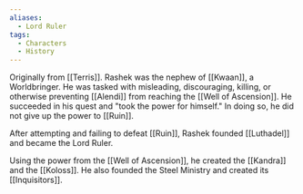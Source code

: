 ```yaml
---
aliases:
  - Lord Ruler
tags:
  - Characters
  - History
---
```


Originally from [[Terris]]. Rashek was the nephew of [[Kwaan]], a Worldbringer. He was tasked with misleading, discouraging, killing, or otherwise preventing [[Alendi]] from reaching the [[Well of Ascension]]. He succeeded in his quest and "took the power for himself." In doing so, he did not give up the power to [[Ruin]].

After attempting and failing to defeat [[Ruin]], Rashek founded [[Luthadel]] and became the Lord Ruler.

Using the power from the [[Well of Ascension]], he created the [[Kandra]] and the [[Koloss]]. He also founded the Steel Ministry and created its [[Inquisitors]].